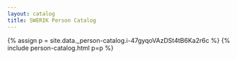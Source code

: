 ```yaml
---
layout: catalog
title: SWERIK Person Catalog
---
```

{% assign p = site.data._person-catalog.i-47gyqoVAzDSt4tB6Ka2r6c %}
{% include person-catalog.html p=p %}

